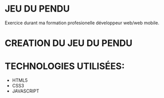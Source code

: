 # JEU DU PENDU
Exercice durant ma formation profesionelle développeur web/web mobile.

# CREATION DU JEU DU PENDU

# TECHNOLOGIES UTILISÉES:

* HTML5
* CSS3
* JAVASCRIPT
